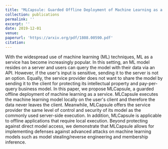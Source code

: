 ```yaml
---
title: "MLCapsule: Guarded Offline Deployment of Machine Learning as a Service"
collection: publications
permalink: ''
excerpt: ''
date: 2019-12-01
venue: 
paperurl: 'https://arxiv.org/pdf/1808.00590.pdf'
citation: 
---
```

With the widespread use of machine learning (ML) techniques, ML as a service has become increasingly popular. In this setting, an ML model resides on a server and users can query the model with their data via an API. However, if the user's input is sensitive, sending it to the server is not an option. Equally, the service provider does not want to share the model by sending it to the client for protecting its intellectual property and pay-per-query business model. In this paper, we propose MLCapsule, a guarded offline deployment of machine learning as a service. MLCapsule executes the machine learning model locally on the user's client and therefore the data never leaves the client. Meanwhile, MLCapsule offers the service provider the same level of control and security of its model as the commonly used server-side execution. In addition, MLCapsule is applicable to offline applications that require local execution. Beyond protecting against direct model access, we demonstrate that MLCapsule allows for implementing defenses against advanced attacks on machine learning models such as model stealing/reverse engineering and membership inference.
